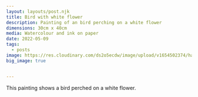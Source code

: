 ```yaml
---
layout: layouts/post.njk
title: Bird with white flower
description: Painting of an bird perching on a white flower
dimensions: 30cm x 40cm
media: Watercolour and ink on paper
date: 2022-05-09
tags:
  - posts
image: https://res.cloudinary.com/ds2o5ecdw/image/upload/v1654502374/han_min/birdwhiteflower.jpg
big_image: true


---
```


This painting shows a bird perched on a white flower.